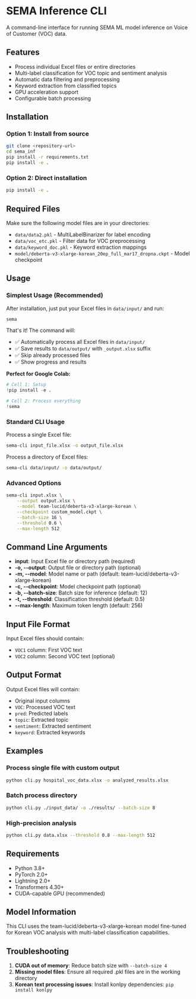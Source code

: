 # SEMA Inference CLI

A command-line interface for running SEMA ML model inference on Voice of Customer (VOC) data.

## Features

- Process individual Excel files or entire directories
- Multi-label classification for VOC topic and sentiment analysis
- Automatic data filtering and preprocessing
- Keyword extraction from classified topics
- GPU acceleration support
- Configurable batch processing

## Installation

### Option 1: Install from source
```bash
git clone <repository-url>
cd sema_inf
pip install -r requirements.txt
pip install -e .
```

### Option 2: Direct installation
```bash
pip install -e .
```

## Required Files

Make sure the following model files are in your directories:
- `data/data2.pkl` - MultiLabelBinarizer for label encoding
- `data/voc_etc.pkl` - Filter data for VOC preprocessing
- `data/keyword_doc.pkl` - Keyword extraction mappings
- `model/deberta-v3-xlarge-korean_20ep_full_mar17_dropna.ckpt` - Model checkpoint

## Usage

### Simplest Usage (Recommended)

After installation, just put your Excel files in `data/input/` and run:
```bash
sema
```

That's it! The command will:
- ✅ Automatically process all Excel files in `data/input/`
- ✅ Save results to `data/output/` with `_output.xlsx` suffix
- ✅ Skip already processed files
- ✅ Show progress and results

**Perfect for Google Colab:**
```python
# Cell 1: Setup
!pip install -e .

# Cell 2: Process everything
!sema
```

### Standard CLI Usage

Process a single Excel file:
```bash
sema-cli input_file.xlsx -o output_file.xlsx
```

Process a directory of Excel files:
```bash
sema-cli data/input/ -o data/output/
```

### Advanced Options

```bash
sema-cli input.xlsx \
    --output output.xlsx \
    --model team-lucid/deberta-v3-xlarge-korean \
    --checkpoint custom_model.ckpt \
    --batch-size 16 \
    --threshold 0.6 \
    --max-length 512
```

## Command Line Arguments

- **input**: Input Excel file or directory path (required)
- **-o, --output**: Output file or directory path (optional)
- **-m, --model**: Model name or path (default: team-lucid/deberta-v3-xlarge-korean)
- **-c, --checkpoint**: Model checkpoint path (optional)
- **-b, --batch-size**: Batch size for inference (default: 12)
- **-t, --threshold**: Classification threshold (default: 0.5)
- **--max-length**: Maximum token length (default: 256)

## Input File Format

Input Excel files should contain:
- `VOC1` column: First VOC text
- `VOC2` column: Second VOC text (optional)

## Output Format

Output Excel files will contain:
- Original input columns
- `VOC`: Processed VOC text
- `pred`: Predicted labels
- `topic`: Extracted topic
- `sentiment`: Extracted sentiment
- `keyword`: Extracted keywords

## Examples

### Process single file with custom output
```bash
python cli.py hospital_voc_data.xlsx -o analyzed_results.xlsx
```

### Batch process directory
```bash
python cli.py ./input_data/ -o ./results/ --batch-size 8
```

### High-precision analysis
```bash
python cli.py data.xlsx --threshold 0.8 --max-length 512
```

## Requirements

- Python 3.8+
- PyTorch 2.0+
- Lightning 2.0+
- Transformers 4.30+
- CUDA-capable GPU (recommended)

## Model Information

This CLI uses the team-lucid/deberta-v3-xlarge-korean model fine-tuned for Korean VOC analysis with multi-label classification capabilities.

## Troubleshooting

1. **CUDA out of memory**: Reduce batch size with `--batch-size 4`
2. **Missing model files**: Ensure all required .pkl files are in the working directory
3. **Korean text processing issues**: Install konlpy dependencies: `pip install konlpy`